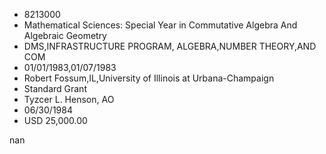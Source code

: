 
* 8213000
* Mathematical Sciences: Special Year in Commutative Algebra And Algebraic Geometry
* DMS,INFRASTRUCTURE PROGRAM, ALGEBRA,NUMBER THEORY,AND COM
* 01/01/1983,01/07/1983
* Robert Fossum,IL,University of Illinois at Urbana-Champaign
* Standard Grant
* Tyzcer L. Henson, AO
* 06/30/1984
* USD 25,000.00

nan

